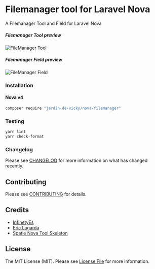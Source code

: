 # Filemanager tool for Laravel Nova
A Filemanager Tool and Field for Laravel Nova

##### Filemanager Tool preview

![FileManager Tool](https://user-images.githubusercontent.com/42798230/44862985-d3d57b80-ac73-11e8-9169-2e76a3584ea4.gif)

##### Filemanager Field preview

![FileManager Field](https://user-images.githubusercontent.com/42798230/44864362-5f9cd700-ac77-11e8-9e0f-330d18a81598.gif)


### Installation

#### Nova v4

```bash
composer require "jardin-de-vicky/nova-filemanager"
```

### Testing

``` bash
yarn lint
yarn check-format
```

### Changelog

Please see [CHANGELOG](CHANGELOG.md) for more information on what has changed recently.

## Contributing

Please see [CONTRIBUTING](CONTRIBUTING.md) for details.


## Credits
- [InfinetyEs](https://github.com/InfinetyEs)
- [Eric Lagarda](https://github.com/Krato)
- [Spatie Nova Tool Skeleton](https://github.com/spatie/skeleton-nova-tool)

## License
The MIT License (MIT). Please see [License File](LICENSE.md) for more information.

